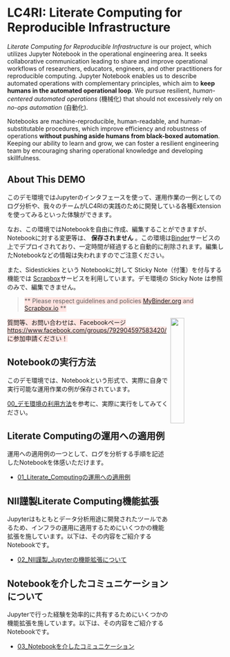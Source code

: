 # LC4RI: Literate Computing for Reproducible Infrastructure

*Literate Computing for Reproducible Infrastructure* is our project, which utilizes Jupyter Notebook in the operational engineering area. It seeks collaborative communication leading to share and improve operational workflows of researchers, educators, engineers, and other practitioners for reproducible computing.  Jupyter Notebook enables us to describe automated operations with complementary principles, which aim to **keep humans in the automated operational loop**. We pursue resilient, *human-centered automated operations* (機械化) that should not excessively rely on *no-ops automation* (自動化).

Notebooks are machine-reproducible, human-readable, and human-substitutable procedures, which improve efficiency and robustness of operations **without pushing aside humans from black-boxed automation**. Keeping our ability to learn and grow, we can foster a resilient engineering team by encouraging sharing operational knowledge and developing skillfulness.


## About This DEMO

このデモ環境ではJupyterのインタフェースを使って、運用作業の一例としてのログ分析や、我々のチームがLC4RIの実践のために開発している各種Extensionを使ってみるといった体験ができます。

なお、この環境ではNotebookを自由に作成、編集することができますが、Notebookに対する変更等は、 **保存されません** 。この環境は[Binder](https://mybinder.readthedocs.io/en/latest/)サービスの上でデプロイされており、一定時間が経過すると自動的に削除されます。編集したNotebookなどの情報は失われますのでご注意ください。

また、Sidestickies という Notebookに対して Sticky Note（付箋）を付与する機能では [Scrapbox](https://scrapbox.io/product/)サービスを利用しています。デモ環境の Sticky Note は参照のみで、編集できません。


> <span style='background-color:mistyrose;'> ** Please respect guidelines and policies [MyBinder.org](https://mybinder.readthedocs.io/en/latest/user-guidelines.html) and [Scrapbox.io](https://scrapbox.io/product/) ** </span>


<img src="./tree/images/openhouse-2019-demo.png" align="right" width="25%" />

<span style='background-color:mistyrose;'> 質問等、お問い合わせは、Facebookページ https://www.facebook.com/groups/792904597583420/ に参加申請ください！</span>

## Notebookの実行方法

このデモ環境では、Notebookという形式で、実際に自身で実行可能な運用作業の例が保存されています。

[00_デモ環境の利用方法](00_デモ環境の利用方法.ipynb)を参考に、実際に実行をしてみてください。


## Literate Computingの運用への適用例

運用への適用例の一つとして、ログを分析する手順を記述したNotebookを体感いただけます。

* [01_Literate_Computingの運用への適用例](01_Literate_Computingの運用への適用例.ipynb)


## NII謹製Literate Computing機能拡張
Jupyterはもともとデータ分析用途に開発されたツールであるため、インフラの運用に適用するためにいくつかの機能拡張を施しています。以下は、その内容をご紹介するNotebookです。

* [02_NII謹製_Jupyterの機能拡張について](02_NII謹製_Jupyterの機能拡張について.ipynb)


## Notebookを介したコミュニケーションについて

Jupyterで行った経験を効率的に共有するためにいくつかの機能拡張を施しています。以下は、その内容をご紹介するNotebookです。

* [03_Notebookを介したコミュニケーション](03_Notebookを介したコミュニケーション.ipynb)
